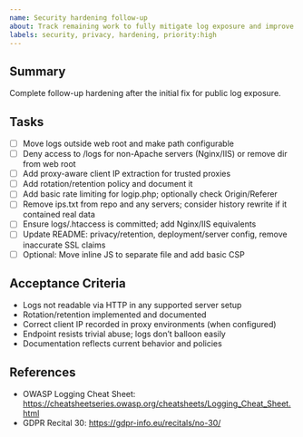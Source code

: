 ```yaml
---
name: Security hardening follow-up
about: Track remaining work to fully mitigate log exposure and improve robustness
labels: security, privacy, hardening, priority:high
---
```


## Summary
Complete follow-up hardening after the initial fix for public log exposure.

## Tasks
- [ ] Move logs outside web root and make path configurable
- [ ] Deny access to /logs for non-Apache servers (Nginx/IIS) or remove dir from web root
- [ ] Add proxy-aware client IP extraction for trusted proxies
- [ ] Add rotation/retention policy and document it
- [ ] Add basic rate limiting for logip.php; optionally check Origin/Referer
- [ ] Remove ips.txt from repo and any servers; consider history rewrite if it contained real data
- [ ] Ensure logs/.htaccess is committed; add Nginx/IIS equivalents
- [ ] Update README: privacy/retention, deployment/server config, remove inaccurate SSL claims
- [ ] Optional: Move inline JS to separate file and add basic CSP

## Acceptance Criteria
- Logs not readable via HTTP in any supported server setup
- Rotation/retention implemented and documented
- Correct client IP recorded in proxy environments (when configured)
- Endpoint resists trivial abuse; logs don’t balloon easily
- Documentation reflects current behavior and policies

## References
- OWASP Logging Cheat Sheet: https://cheatsheetseries.owasp.org/cheatsheets/Logging_Cheat_Sheet.html
- GDPR Recital 30: https://gdpr-info.eu/recitals/no-30/
